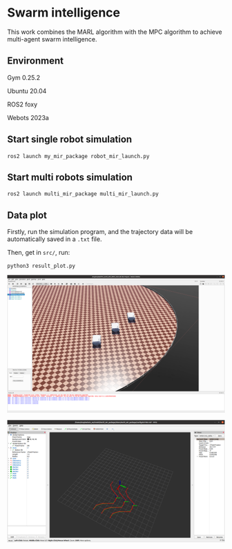 # Swarm intelligence

This work combines the MARL algorithm with the MPC algorithm to achieve multi-agent swarm intelligence.

## Environment

Gym 0.25.2

Ubuntu 20.04

ROS2 foxy

Webots 2023a

## Start single robot simulation
```
ros2 launch my_mir_package robot_mir_launch.py
```
## Start multi robots simulation
```
ros2 launch multi_mir_package multi_mir_launch.py 
```
## Data plot

Firstly, run the simulation program, and the trajectory data will be automatically saved in a `.txt` file.

Then, get in `src/`, run:

```
python3 result_plot.py
```
![3_rviz](figures/3_webots.png)

![3_rviz](figures/3_rviz.png)

